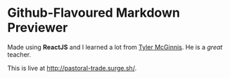 # Github-Flavoured Markdown Previewer

Made using __ReactJS__ and I learned a lot from [Tyler McGinnis](https://github.com/tylermcginnis). He is a _great_ teacher.

This is live at http://pastoral-trade.surge.sh/.